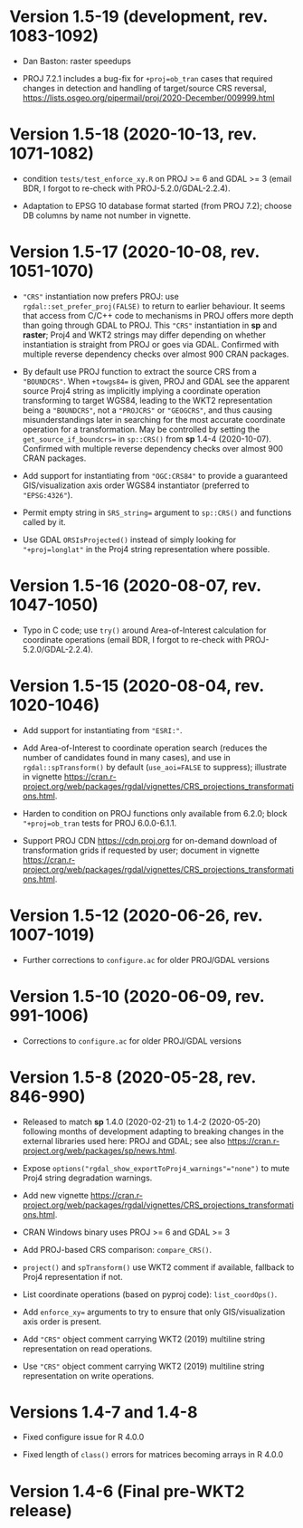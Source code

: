 # Version 1.5-19 (development, rev. 1083-1092)

* Dan Baston: raster speedups 

* PROJ 7.2.1 includes a bug-fix for `+proj=ob_tran` cases that required changes in detection and handling of target/source CRS reversal, https://lists.osgeo.org/pipermail/proj/2020-December/009999.html

# Version 1.5-18 (2020-10-13, rev. 1071-1082)

* condition `tests/test_enforce_xy.R` on PROJ >= 6 and GDAL >= 3 (email BDR, I forgot to re-check with PROJ-5.2.0/GDAL-2.2.4).

* Adaptation to EPSG 10 database format started (from PROJ 7.2); choose DB columns by name not number in vignette.

# Version 1.5-17 (2020-10-08, rev. 1051-1070)

* `"CRS"` instantiation now prefers PROJ: use `rgdal::set_prefer_proj(FALSE)` to return to earlier behaviour. It seems that access from C/C++ code to mechanisms in PROJ offers more depth than going through GDAL to PROJ. This `"CRS"` instantiation in **sp** and **raster**; Proj4 and WKT2 strings may differ depending on whether instantiation is straight from PROJ or goes via GDAL. Confirmed with multiple reverse dependency checks over almost 900 CRAN packages.

* By default use PROJ function to extract the source CRS from a `"BOUNDCRS"`. When `+towgs84=` is given, PROJ and GDAL see the apparent source Proj4 string as implicitly implying a coordinate operation transforming to target WGS84, leading to the WKT2 representation being a `"BOUNDCRS"`, not a `"PROJCRS"` or `"GEOGCRS"`, and thus causing misunderstandings later in searching for the most accurate coordinate operation for a transformation. May be controlled by setting the `get_source_if_boundcrs=` in `sp::CRS()` from **sp** 1.4-4 (2020-10-07). Confirmed with multiple reverse dependency checks over almost 900 CRAN packages.

* Add support for instantiating from `"OGC:CRS84"` to provide a guaranteed GIS/visualization axis order WGS84 instantiator (preferred to `"EPSG:4326"`).

* Permit empty string in `SRS_string=` argument to `sp::CRS()` and functions called by it.

* Use GDAL `ORSIsProjected()` instead of simply looking for `"+proj=longlat"` in the Proj4 string representation where possible.

# Version 1.5-16 (2020-08-07, rev. 1047-1050)

* Typo in C code; use `try()` around Area-of-Interest calculation for coordinate operations (email BDR, I forgot to re-check with PROJ-5.2.0/GDAL-2.2.4).

# Version 1.5-15 (2020-08-04, rev. 1020-1046)

* Add support for instantiating from `"ESRI:"`.

* Add Area-of-Interest to coordinate operation search (reduces the number of candidates found in many cases), and use in `rgdal::spTransform()` by default (`use_aoi=FALSE` to suppress); illustrate in vignette https://cran.r-project.org/web/packages/rgdal/vignettes/CRS_projections_transformations.html.

* Harden to condition on PROJ functions only available from 6.2.0; block `"+proj=ob_tran` tests for PROJ 6.0.0-6.1.1.

* Support PROJ CDN https://cdn.proj.org for on-demand download of transformation grids if requested by user; document in vignette https://cran.r-project.org/web/packages/rgdal/vignettes/CRS_projections_transformations.html.

# Version 1.5-12 (2020-06-26, rev. 1007-1019)

* Further corrections to `configure.ac` for older PROJ/GDAL versions

# Version 1.5-10 (2020-06-09, rev. 991-1006)

* Corrections to `configure.ac` for older PROJ/GDAL versions

# Version 1.5-8 (2020-05-28, rev. 846-990)

* Released to match **sp** 1.4.0 (2020-02-21) to 1.4-2 (2020-05-20) following months of development adapting to breaking changes in the external libraries used here: PROJ and GDAL; see also https://cran.r-project.org/web/packages/sp/news.html.

* Expose `options("rgdal_show_exportToProj4_warnings"="none")` to mute Proj4 string degradation warnings.

* Add new vignette https://cran.r-project.org/web/packages/rgdal/vignettes/CRS_projections_transformations.html.

* CRAN Windows binary uses PROJ >= 6 and GDAL >= 3

* Add PROJ-based CRS comparison: `compare_CRS()`.

* `project()` and `spTransform()` use WKT2 comment if available, fallback to Proj4 representation if not.

* List coordinate operations (based on pyproj code): `list_coordOps()`.

* Add `enforce_xy=` arguments to try to ensure that only GIS/visualization axis order is present.

* Add `"CRS"` object comment carrying WKT2 (2019) multiline string representation on read operations.

* Use `"CRS"` object comment carrying WKT2 (2019) multiline string representation on write operations.

# Versions 1.4-7 and 1.4-8

* Fixed configure issue for R 4.0.0

* Fixed length of `class()` errors for matrices becoming arrays in R 4.0.0

# Version 1.4-6 (Final pre-WKT2 release)

